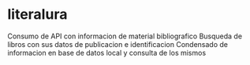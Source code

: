 # literalura
Consumo de API con informacion de material bibliografico
Busqueda de libros con sus datos de publicacion e identificacion
Condensado de informacion en base de datos local y consulta de los mismos
